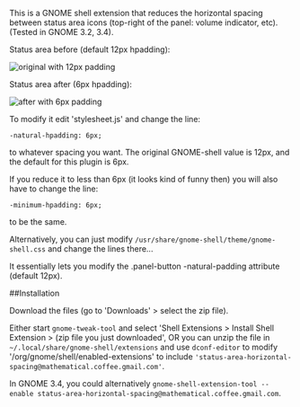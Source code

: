 This is a GNOME shell extension that reduces the horizontal spacing between status area icons (top-right of the panel: volume indicator, etc). (Tested in GNOME 3.2, 3.4).

Status area before (default 12px hpadding):

![original with 12px padding](http://1.bp.blogspot.com/-Kdw2lhWlwxg/T4fGBVeSycI/AAAAAAAABUk/YuPbxK_HGAw/s320/notification_tray_original.png "Original, 12px padding")

Status area after (6px hpadding):

![after with 6px padding](http://1.bp.blogspot.com/-k61-1F47Ylk/T4fHW1SgdtI/AAAAAAAABUw/ovl51ORLZ0g/s320/notification_tray_after.png "After, 6px padding")

To modify it edit 'stylesheet.js' and change the line:

    -natural-hpadding: 6px;

to whatever spacing you want. The original GNOME-shell value is 12px, and the default for this plugin is 6px.

If you reduce it to less than 6px (it looks kind of funny then) you will also have to change the line:

    -minimum-hpadding: 6px; 

to be the same.


Alternatively, you can just modify `/usr/share/gnome-shell/theme/gnome-shell.css` and change the lines there...

It essentially lets you modify the .panel-button -natural-padding attribute (default 12px).

##Installation

Download the files (go to 'Downloads' &gt; select the zip file).

Either start `gnome-tweak-tool` and select 'Shell Extensions &gt; Install Shell Extension &gt; (zip file you just downloaded', OR you can unzip the file in `~/.local/share/gnome-shell/extensions` and use `dconf-editor` to modify '/org/gnome/shell/enabled-extensions' to include `'status-area-horizontal-spacing@mathematical.coffee.gmail.com'`.

In GNOME 3.4, you could alternatively `gnome-shell-extension-tool --enable status-area-horizontal-spacing@mathematical.coffee.gmail.com`.
